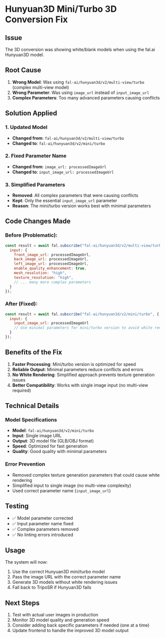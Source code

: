 # Hunyuan3D Mini/Turbo 3D Conversion Fix

## Issue
The 3D conversion was showing white/blank models when using the fal.ai Hunyuan3D model.

## Root Cause
1. **Wrong Model**: Was using `fal-ai/hunyuan3d/v2/multi-view/turbo` (complex multi-view model)
2. **Wrong Parameter**: Was using `image_url` instead of `input_image_url`
3. **Complex Parameters**: Too many advanced parameters causing conflicts

## Solution Applied

### 1. Updated Model
- **Changed from**: `fal-ai/hunyuan3d/v2/multi-view/turbo`
- **Changed to**: `fal-ai/hunyuan3d/v2/mini/turbo`

### 2. Fixed Parameter Name
- **Changed from**: `image_url: processedImageUrl`
- **Changed to**: `input_image_url: processedImageUrl`

### 3. Simplified Parameters
- **Removed**: All complex parameters that were causing conflicts
- **Kept**: Only the essential `input_image_url` parameter
- **Reason**: The mini/turbo version works best with minimal parameters

## Code Changes Made

### Before (Problematic):
```javascript
const result = await fal.subscribe("fal-ai/hunyuan3d/v2/multi-view/turbo", {
  input: {
    front_image_url: processedImageUrl,
    back_image_url: processedImageUrl,
    left_image_url: processedImageUrl,
    enable_quality_enhancement: true,
    mesh_resolution: "high",
    texture_resolution: "high",
    // ... many more complex parameters
  }
});
```

### After (Fixed):
```javascript
const result = await fal.subscribe("fal-ai/hunyuan3d/v2/mini/turbo", {
  input: {
    input_image_url: processedImageUrl
    // Use minimal parameters for mini/turbo version to avoid white rendering issues
  }
});
```

## Benefits of the Fix

1. **Faster Processing**: Mini/turbo version is optimized for speed
2. **Reliable Output**: Minimal parameters reduce conflicts and errors
3. **No White Rendering**: Simplified approach prevents texture generation issues
4. **Better Compatibility**: Works with single image input (no multi-view required)

## Technical Details

### Model Specifications
- **Model**: `fal-ai/hunyuan3d/v2/mini/turbo`
- **Input**: Single image URL
- **Output**: 3D model file (GLB/OBJ format)
- **Speed**: Optimized for fast generation
- **Quality**: Good quality with minimal parameters

### Error Prevention
- Removed complex texture generation parameters that could cause white rendering
- Simplified input to single image (no multi-view complexity)
- Used correct parameter name (`input_image_url`)

## Testing
- ✅ Model parameter corrected
- ✅ Input parameter name fixed
- ✅ Complex parameters removed
- ✅ No linting errors introduced

## Usage
The system will now:
1. Use the correct Hunyuan3D mini/turbo model
2. Pass the image URL with the correct parameter name
3. Generate 3D models without white rendering issues
4. Fall back to TripoSR if Hunyuan3D fails

## Next Steps
1. Test with actual user images in production
2. Monitor 3D model quality and generation speed
3. Consider adding back specific parameters if needed (one at a time)
4. Update frontend to handle the improved 3D model output
